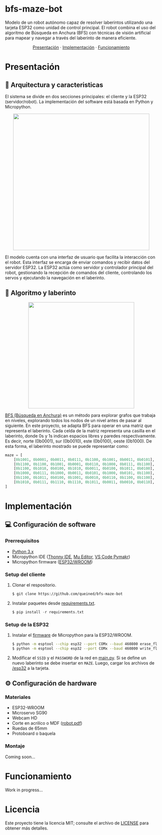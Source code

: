 # bfs-maze-bot
Modelo de un robot autónomo capaz de resolver laberintos utilizando una tarjeta ESP32 como unidad de control principal. El robot combina el uso del algoritmo de Búsqueda en Anchura (BFS) con técnicas de visión artificial para mapear y navegar a través del laberinto de manera eficiente.

<p align="center">
  <a href="#presentación">Presentación</a> ·
  <a href="#implementación">Implementación</a> ·
  <a href="#funcionamiento">Funcionamiento</a>
</p>

# Presentación
## 🤖 Arquitectura y caracteristicas
El sistema se divide en dos secciones principales: el cliente y la ESP32 (servidor/robot). La implementación del software está basada en Python y Micropython.

<p align="center">
    <img src="http://www.plantuml.com/plantuml/proxy?cache=no&src=https://raw.githubusercontent.com/queined/bfs-maze-bot/main/diagram.iuml" width="450">
</p>

El modelo cuenta con una interfaz de usuario que facilita la interacción con el robot. Esta interfaz se encarga de enviar comandos y recibir datos del servidor ESP32. La ESP32 actúa como servidor y controlador principal del robot, gestionando la recepción de comandos del cliente, controlando los servos y ejecutando la navegación en el laberinto.

## 🚩 Algoritmo y laberinto

<p align="center">
    <img src="https://i.postimg.cc/mD4TYq8j/maze.png" width="350">
</p>

[BFS (Búsqueda en Anchura)](https://www.geeksforgeeks.org/breadth-first-search-or-bfs-for-a-graph/) es un método para explorar grafos que trabaja en niveles, explorando todos los nodos de un nivel antes de pasar al siguiente. En este proyecto, se adapta BFS para operar en una matriz que representa el laberinto. Cada celda de la matriz representa una casilla en el laberinto, donde 0s y 1s indican espacios libres y paredes respectivamente. Es decir, norte (0b0001), sur (0b0010), este (0b0100), oeste (0b1000). De esta forma, el laberinto mostrado se puede representar como:

```python
maze = [
    [0b1001, 0b0001, 0b0011, 0b0111, 0b1100, 0b1001, 0b0011, 0b0101],
    [0b1100, 0b1100, 0b1001, 0b0001, 0b0110, 0b1000, 0b0111, 0b1100],
    [0b1100, 0b1010, 0b0100, 0b1010, 0b0011, 0b0100, 0b1011, 0b0100],
    [0b1000, 0b0111, 0b1000, 0b0011, 0b0101, 0b1000, 0b0101, 0b1100],
    [0b1100, 0b1011, 0b0100, 0b1001, 0b0010, 0b0110, 0b1100, 0b1100],
    [0b1010, 0b0111, 0b1110, 0b1110, 0b1011, 0b0011, 0b0010, 0b0110],
]
```
# Implementación
## 💻 Configuración de software
###  Prerrequisitos
- [Python 3.x](https://www.python.org/downloads/)
- Micropython IDE ([Thonny IDE](https://thonny.org), [Mu Editor](https://codewith.mu), [VS Code Pymakr](https://randomnerdtutorials.com/micropython-esp32-esp8266-vs-code-pymakr/))
- Micropython firmware ([ESP32/WROOM](https://micropython.org/download/ESP32_GENERIC/))
  
### Setup del cliente
1. Clonar el respositorio.
    ```bash
    $ git clone https://github.com/queined/bfs-maze-bot
    ```
2. Instalar paquetes desde [requirements.txt](https://github.com/queined/bfs-maze-bot/blob/main/requirements.txt).
    ```python
    $ pip install -r requirements.txt
    ```
### Setup de la ESP32

1. Instalar el [firmware](https://micropython.org/download/ESP32_GENERIC/) de Micropython para la ESP32/WROOM.
    ```bash
    $ python -m esptool --chip esp32 --port COMx --baud 460800 erase_flash
    $ python -m esptool --chip esp32 --port COMx --baud 460800 write_flash -z 0x1000 ESP32_GENERIC-20240222-v1.22.2.bin
    ```
2. Modificar el `SSID` y el `PASSWORD` de la red en [main.py](https://github.com/queined/bfs-maze-bot/blob/main/esp32/main.py). Si se define un nuevo laberinto se debe insertar en `MAZE`. Luego, cargar los archivos de [/esp32](https://github.com/queined/bfs-maze-bot/tree/main/esp32) a la tarjeta.


## ⚙ Configuración de hardware
### Materiales
- ESP32-WROOM
- Microservo SG90
- Webcam HD
- Corte en acrilíco o MDF ([robot.pdf](https://drive.google.com/file/d/1Ww6aeQt7NfRK-QJ9MhmAraJnbKTxphb9/view?usp=drive_link))
- Ruedas de 65mm
- Protoboard o baquela

### Montaje
Coming soon...
# Funcionamiento
Work in progress...

# Licencia
Este proyecto tiene la licencia MIT; consulte el archivo de [LICENSE](https://github.com/queined/bfs-maze-bot/blob/main/LICENSE) para obtener más detalles.
 

